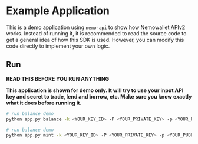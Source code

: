 # Example Application

This is a demo application using `nemo-api` to show how Nemowallet APIv2 works. 
Instead of running it, it is recommended to read the source code to get a general idea of
how this SDK is used. However, you can modify this code directly to implement your own logic.

## Run

**READ THIS BEFORE YOU RUN ANYTHING**

**This application is shown for demo only. It will try to use your input API key and secret to
trade, lend and borrow, etc. Make sure you know exactly what it does before running it.**

```bash
# run balance demo
python app.py balance -k <YOUR_KEY_ID> -P <YOUR_PRIVATE_KEY> -p <YOUR_PUBLIC_KEY> -u <API_URL>

# run balance demo
python app.py mint -k <YOUR_KEY_ID> -P <YOUR_PRIVATE_KEY> -p <YOUR_PUBLIC_KEY> -u <API_URL>
```
